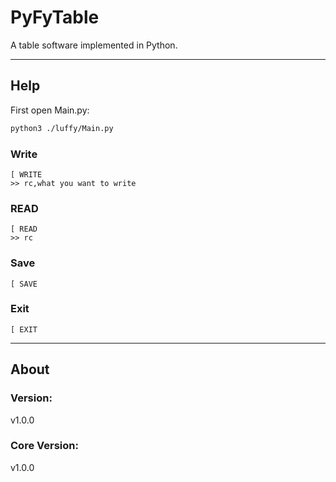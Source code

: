 # PyFyTable
A table software implemented in Python.

---
## Help
First open Main.py:
``` bash
python3 ./luffy/Main.py
```
### Write
```
[ WRITE
>> rc,what you want to write
```
### READ
```
[ READ
>> rc
```
### Save
```
[ SAVE
```
### Exit
```
[ EXIT
```

---
## About
### Version:
v1.0.0
### Core Version:
v1.0.0